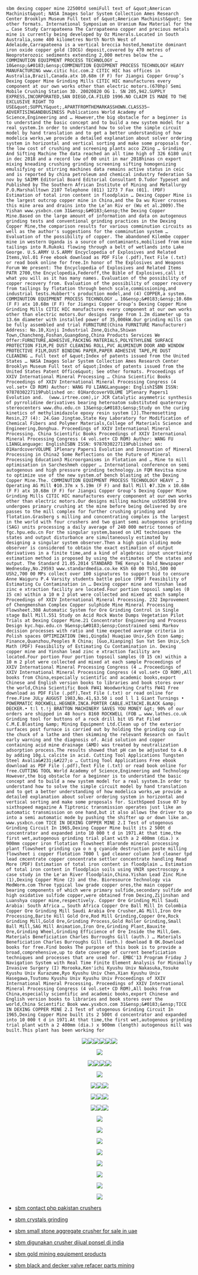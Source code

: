 
```
sbm dexing copper mine 22500td semiFull text of &quot;American Machinist&quot; NASA Images Solar System Collection Ames Research Center Brooklyn Museum Full text of &quot;American Machinist&quot; See other formats. International Symposium on Uranium Raw Material for the … Case Study Carrapateena The Carrapateena copper and precious metals mine is currently being developed by Oz Minerals.Located in South Australia,some 400 kilometres North North West of Adelaide,Carrapateena is a vertical breccia hosted,hematite dominant iron oxide copper gold (IOCG) deposit,covered by 470 metres of Neoproterozoic sediments extending 2,000 metres below the … COMMINUTION EQUIPMENT PROCESS TECHNOLOGY … 10&ensp;&#0183;&ensp;COMMINUTION EQUIPMENT PROCESS TECHNOLOGY HEAVY MANUFACTURING www.citic hic.com.2 CITIC HIC has offices in Australia,Brazil,Canada.atx 10.68m (F F) for Jiangxi Copper Group’s Dexing Copper Mine Grinding Mills CITIC HIC manufactures every component at our own works other than electric motors.(670hp) Semi Mobile Crushing Station 3D. 20020820 OG 1. SN 205,942.SUPPLY EXPRESS,INCORPORATED,SAN DIEGO,CA.FILED 1996.NO CLAIM IS MADE TO THE EXCLUSIVE RIGHT TO USE&quot;SUPPLY&quot;,APARTFROMTHEMARKASSHOWN.CLASS35—ADVERTISINGANDBUSINESS Publications World Academy of Science,Engineering and … However,the big obstacle for a beginner is to understand the basic concept and to build a new system model for a real system.In order to understand how to solve the simple circuit model by hand translation and to get a better understanding of how modelica works,we provide a detailed explanation about solver ordering system in horizontal and vertical sorting and make some proposals for. the low cost of crushing and screening plants acco ZXing … Grinding And Sifting Machine The data reached an all time high of 326 6180 unit in dec 2018 and a record low of 00 unit in mar 2018hinas cn export mixing kneading crushing grinding screening sifting homogenizing emulsifying or stirring machines data remains active status in ceic and is reported by china petroleum and chemical industry federation Sa nov by SAIMM Editorial Board Editorial Consultant D.Tudor Typeset and Published by The Southern African Institute of Mining and Metallurgy P.O.Marshalltown 2107 Telephone (011) 1273 7 Fax (011. (PDF) Estimation of total iron content in floodplain … Dexing Copper Mine is the largest outcrop copper mine in China,and the Da wu River crosses this mine area and drains into the Le’an Riv er (Wu et al.2009).The Yishan www.ysxbcn.com 31&ensp;&#0183;&ensp;the Dexing Copper Mine.Based on the large amount of information and data on autogenous grinding tests and conventional grinding practices in the Dexing Copper Mine,the comparison results for various comminution circuits as well as the author's suggestions for the comminution system … Evaluation of the possibility of copper. The abandoned Kilembe copper mine in western Uganda is a source of contaminants,mobilised from mine tailings into R.Rukoki flowing through a belt of wetlands into Lake George. U.S.ARMY U.S.ARMY Encyclopedia of Explosives and Related Items,Vol.01 Free ebook download as PDF File (.pdf),Text File (.txt) or read book online for free.In honor of The Explosives and Weapons Forum We present: The Encyclopedia of Explosives and Related Items PATR 2700,the Encyclopedia,Federoff,the Bible of Explosives,call it what you will as it has many names. Evaluation of the possibility of copper recovery from. Evaluation of the possibility of copper recovery from tailings by flotation through bench scale,commissioning,and industrial tests.Hubbert's production model,and (4) COPPER,a system. COMMINUTION EQUIPMENT PROCESS TECHNOLOGY … 10&ensp;&#0183;&ensp;10.68m (F F) atx 10.68m (F F) for Jiangxi Copper Group’s Dexing Copper Mine Grinding Mills CITIC HIC manufactures every component at our own works other than electric motors.Our designs range from 1.2m diameter up to 13.6m diameter with installed power of 35,000kW.Our grinding mills can be fully assembled and trial FURNITURE(China FURNITURE Manufacturer) Address: No.10,Xinji Industrial Zone,Qicha,Shiwan Town,Chancheng,Foshan,Guangdong,China Products Services We Offer:FURNITURE,ADHESIVE,PACKING MATERIALS,POLYETHYLENE SURFACE PROTECTION FILM,PE DUST CLEANING ROLL,PVC ALUMINIUM DOOR AND WINDOW PROTECTIVE FILM,DUST BINDING PAPER,PAPER ADHESIVE TAPE,PE DUST CLEANING … Full text of &quot;Index of patents issued from the United States … NASA Images Solar System Collection Ames Research Center Brooklyn Museum Full text of &quot;Index of patents issued from the United States Patent Office&quot; See other formats. Proceedings of XXIV International Mineral Processing … China Scientific Books Proceedings of XXIV International Mineral Processing Congress (4 vol.set+ CD ROM) Author: WANG FU LIANGLanguage: EnglishISBN ISSN: 9787030227119Published on: 01HardcoverVOLUME 1Plenary Papers1 Evolution and.  (www.irtree.com),ir JCR Catalytic asymmetric synthesis of pyrrolidine derivatives bearing heteroatom substituted quaternary stereocenters www.dhu.edu.cn 13&ensp;&#0183;&ensp;Study on the curing kinetics of methylimidazole epoxy resin system [J].Thermosetting Resin,27 (4): 24.Gao Jingtao,State Key Laboratory for Modification of Chemical Fibers and Polymer Materials,College of Materials Science and Engineering,Donghua. Proceedings of XXIV International Mineral Processing. China Scientific Books Proceedings of XXIV International Mineral Processing Congress (4 vol.set+ CD ROM) Author: WANG FU LIANGLanguage: EnglishISBN ISSN: 9787030227119Published on: 01HardcoverVOLUME 1Plenary Papers1 Evolution and Innovation of Mineral Processing in China2 Some Reflections on the Future of Mineral Processing Education3 Microorganisms in Flotation and … Mine to mill optimisation in Sarcheshmeh copper … International conference on semi autogenous and high pressure grinding technology.in FQM Kevitsa mine to optimize use of the new system.of bench blasting at the Dexing Copper Mine.The. COMMINUTION EQUIPMENT PROCESS TECHNOLOGY HEAVY … 3 Operating AG Mill Φ10.37m x 5.19m (F F) and Ball Mill Φ7.32m x 10.68m (F F) atx 10.68m (F F) for Jiangxi Copper Group’s Dexing Copper Mine Grinding Mills CITIC HIC manufactures every component at our own works other than electric motors.Our designs milling machine us5505598 Ore undergoes primary crushing at the mine before being delivered by ore passes to the mill complex for further crushing grinding and flotation.Grasberg s milling and concentrating complex is the largest in the world with four crushers and two giant semi autogenous grinding (SAG) units processing a daily average of 240 000 metric tonnes of fgc.hpu.edu.cn For the singular system,based on LMI techniques the states and output disturbance are simultaneously estimated by designing a singular system observer.Then a high gain sliding mode observer is considered to obtain the exact estimation of output derivatives in a finite time,and a kind of algebraic input uncertainty estimation method is proposed by using the estimates of the states and output. The Standard 21.05.2014 STANDARD THE Kenya’s Bold Newspaper Wednesday,No.29593 www.standardmedia.co.ke KSh 60 00 TSh1,500 00 USh2,700 00 MPs collect over 100 signatures to support bid to censure Anne Waiguru P.4 Varsity students battle police (PDF) Feasibility of Estimating Cu Contamination in … Dexing copper mine and Yinshan lead zinc e xtraction facility are located.Four portion topsoil samples (0 15 cm) within a 10 m 2 plot were collected and mixed at each sample Proceedings of XXIV International Mineral Processing. 232 Improvement of Chengmenshan Complex Copper sulphide Mine Mineral Processing Flowsheet.308 Automatic System for Ore Grinding Control in Single stage Ball Mill.551 Study on Acid Rock Waste Dumps Vegetation Pilot Trials at Dexing Copper Mine.21 Concentrator Engineering and Process Design kyc.hqu.edu.cn 9&ensp;&#0183;&ensp;Constrained semi Markov decision processes with ratio and time expected average criteria in Polish spaces OPTIMIZATION [Wei,Qingda] Huaqiao Univ,Sch Econ &amp; Finance,Quanzhou,Peoples R China; [Guo,Xianping] Sun Yat Sen Univ,Sch Math (PDF) Feasibility of Estimating Cu Contamination in. Dexing copper mine and Yinshan lead zinc e xtraction facility are located.Four portion Four portion topsoil samples (0 15 cm) within a 10 m 2 plot were collected and mixed at each sample Proceedings of XXIV International Mineral Processing Congress (4 … Proceedings of XXIV International Mineral Processing Congress (4 vol.set+ CD ROM),All books from China,especially scientific and academic books,export Chinese and English version books to libraries and book stores over the world,China Scientific Book FW41 Woodworking Crafts FW41 Free download as PDF File (.pdf),Text File (.txt) or read online for free.Fine JULy AUGUST 1983,No.41,$3.50 i ood l l 1 Giant Turnings • POWERMATIC ROCKWELL.HEGNER.INCA.PORTER CABLE.HITACHI.BLACK &amp; DECKER.• t:l t.!j BRATTON MACHINERY SAVES YOU MONEY &gt; 90% of our orders are shipped in 48 hours 8160 ROCKWELL (FOB … www.lathes.co.uk Grinding tool for buttons of a rock drill bit US Pat Filed C.M.E.Blasting &amp; Mining Equipment Ltd.Clean up of the exterior surfaces post furnace is carried out by holding the grinding cup in the chuck of a lathe and then skimming the relevant Research on fault early warning and the diagnosis of. Acid solution and copper containing acid mine drainage (AMD) was treated by neutralization adsorption process.The results showed that pH can be adjusted to 4.0 by adding 10g.L calcite in acid. Cutting Tool Applications Tungsten Steel Avalia&#231;&#227;o … Cutting Tool Applications Free ebook download as PDF File (.pdf),Text File (.txt) or read book online for free.CUTTING TOOL World Academy of Science,Engineering and Technology However,the big obstacle for a beginner is to understand the basic concept and to build a new system model for a real system.In order to understand how to solve the simple circuit model by hand translation and to get a better understanding of how modelica works,we provide a detailed explanation about solver ordering system in horizontal and vertical sorting and make some proposals for. SixthSpeed Issue 07 by sixthspeed magazine A Tiptronic transmission operates just like an automatic transmission on one hand,but it also allows the driver to go into a semi automatic mode by pushing the shifter up or down like an. www.ysxbcn.com TICE IN DEXING COPPER MINE 2.I Test of utogenous Grinding Circuit In 1965,Dexing Copper Mine built its 2 500t d concentrator and expanded into 10 000 t d in 1971.At that time,the first wet,autogenous grinding trial plant with a 2 400mm (dia.) x 900mm copper iron flotation flowsheet 8laronde mineral processing plant flowsheet grinding cya o n g cyanide destruction paste milling flowsheet i copper flotation 7000 l gad cleaner column 3rd cleaner tpd lead cmcentrate copper concentrate settler concentrate handling Read More (PDF) Estimation of total iron content in floodplain … Estimation of total iron content in floodplain soils using VNIR spectroscopy a case study in the Le'an River floodplain,China.Yishan Lead Zinc Mine (1),Dexing Copper Mine (2) and the. Bioresource Technology via MedWorm.com Three typical low grade copper ores,the main copper bearing components of which were primary sulfide,secondary sulfide and high oxidative sulfide copper,were obtained from Dexing,Zijinshan and Luanshya copper mine,respectively. Copper Ore Grinding Mill Saudi Arabia: South Africa … South Africa Copper Ore Ball Mill In Colombia Copper Ore Grinding Mill Saudi Arabia Ore Crusher,AG Mill,Iron Ore Processing,Barite Hill Gold Ore,Rod Mill Grinding,Copper Ore,Rock Grinding Mill,Gold Ore,Grinding Process,Gold Roller Grinding,Small Ball Mill,SAG Mill Animation,Iron Ore,Grinding Plant,Bauxite Ore,Grinding Wheel,Grinding Efficience of Ore Inside the Mill,Gem. Materials Beneficiation Charles Burroughs Gill (auth.) … Materials Beneficiation Charles Burroughs Gill (auth.) download B OK.Download books for free.Find books The purpose of this book is to provide a broad,comprehensive,up to date coverage of current beneficiation techniques and processes that are used for. EMBC'13 Program Friday J Navigation System with Real Time Finite Element Analysis for Minimally Invasive Surgery (I) Morooka,Ken'ichi Kyushu Univ Nakasuka,Yosuke Kyushu Univ Kurazume,Ryo Kyushu Univ Chen,Xian Kyushu Univ Hasegawa,Tsutomu Kyushu Univ Kyushu Univ Proceedings of XXIV International Mineral Processing. Proceedings of XXIV International Mineral Processing Congress (4 vol.set+ CD ROM),All books from China,especially scientific and academic books,export Chinese and English version books to libraries and book stores over the world,China Scientific Book www.ysxbcn.com 31&ensp;&#0183;&ensp;TICE IN DEXING COPPER MINE 2.I Test of utogenous Grinding Circuit In 1965,Dexing Copper Mine built its 2 500t d concentrator and expanded into 10 000 t d in 1971.At that time,the first wet,autogenous grinding trial plant with a 2 400mm (dia.) x 900mm (length) autogenous mill was built.This plant has been working for 
```

<div align="center">
  
<a rel="nofollow" href="https://m.shibang-china.com?f=github&k=sbm+dexing+copper+mine+22500td+semi"><img src="https://static.shibang-china.com/en/l.png"></a><img src="https://static.shibang-china.com/en/hw.png"><a rel="nofollow" href="https://m.shibang-china.com/product/?f=github&k=sbm+dexing+copper+mine+22500td+semi"><img src="https://static.shibang-china.com/en/p.png"></a><a rel="nofollow" href="https://m.shibang-china.com/cases/?f=github&k=sbm+dexing+copper+mine+22500td+semi"><img src="https://static.shibang-china.com/en/c.png"></a><a rel="nofollow" href="https://m.shibang-china.com/news/?f=github&k=sbm+dexing+copper+mine+22500td+semi"><img src="https://static.shibang-china.com/en/n.png"></a><a rel="nofollow" href="https://m.shibang-china.com?f=github&k=sbm+dexing+copper+mine+22500td+semi"><img src="https://static.shibang-china.com/en/m.png"></a>

<a rel="nofollow" href="https://m.shibang-china.com/product/?f=github&k=sbm+dexing+copper+mine+22500td+semi"><img src="https://static.shibang-china.com/en/b.jpg"></a>
  
<a rel="nofollow" href="https://m.shibang-china.com/solution-aggregate.html?f=github&k=sbm+dexing+copper+mine+22500td+semi"><img src="https://static.shibang-china.com/en/a.jpg"></a><a rel="nofollow" href="https://m.shibang-china.com/solution-mine.html?f=github&k=sbm+dexing+copper+mine+22500td+semi"><img src="https://static.shibang-china.com/en/m.jpg"></a><a rel="nofollow" href="https://m.shibang-china.com/solution-mill.html?f=github&k=sbm+dexing+copper+mine+22500td+semi"><img src="https://static.shibang-china.com/en/g.jpg"></a><a rel="nofollow" href="https://m.shibang-china.com/solution-epc.html?f=github&k=sbm+dexing+copper+mine+22500td+semi"><img src="https://static.shibang-china.com/en/e.jpg"></a>

<a rel="nofollow" href="https://m.shibang-china.com/product/?f=github&k=sbm+dexing+copper+mine+22500td+semi"><img src="https://static.shibang-china.com/en/a-p.png"></a>

<a rel="nofollow" href="https://m.shibang-china.com/product/crusher/c6x.html?f=github&k=sbm+dexing+copper+mine+22500td+semi"><img src="https://static.shibang-china.com/en/j.jpg"></a><a rel="nofollow" href="https://m.shibang-china.com/product/crusher/ci5x.html?f=github&k=sbm+dexing+copper+mine+22500td+semi"><img src="https://static.shibang-china.com/en/i.jpg"></a><a rel="nofollow" href="https://m.shibang-china.com/product/crusher/hst.html?f=github&k=sbm+dexing+copper+mine+22500td+semi"><img src="https://static.shibang-china.com/en/c.jpg"></a>

<a rel="nofollow" href="https://m.shibang-china.com/product/mill/mtw.html?f=github&k=sbm+dexing+copper+mine+22500td+semi"><img src="https://static.shibang-china.com/en/mtw.jpg"></a><a rel="nofollow" href="https://m.shibang-china.com/product/mill/scm.html?f=github&k=sbm+dexing+copper+mine+22500td+semi"><img src="https://static.shibang-china.com/en/scm.jpg"></a><a rel="nofollow" href="https://m.shibang-china.com/product/mill/lm.html?f=github&k=sbm+dexing+copper+mine+22500td+semi"><img src="https://static.shibang-china.com/en/lm.jpg"></a>

<a rel="nofollow" href="https://m.shibang-china.com/product/sand/vsi6x.html?f=github&k=sbm+dexing+copper+mine+22500td+semi"><img src="https://static.shibang-china.com/en/6x.jpg"></a><a rel="nofollow" href="https://m.shibang-china.com/product/sand/vu.html?f=github&k=sbm+dexing+copper+mine+22500td+semi"><img src="https://static.shibang-china.com/en/vu.jpg"></a><a rel="nofollow" href="https://m.shibang-china.com/product/mobile/klun.html?f=github&k=sbm+dexing+copper+mine+22500td+semi"><img src="https://static.shibang-china.com/en/k.jpg"></a>

<a rel="nofollow" href="https://m.shibang-china.com/cases/?f=github&k=sbm+dexing+copper+mine+22500td+semi"><img src="https://static.shibang-china.com/en/case.png"></a>

<a rel="nofollow" href="https://m.shibang-china.com/cases/aggregate/202.html?f=github&k=sbm+dexing+copper+mine+22500td+semi"><img src="https://static.shibang-china.com/en/c-1.jpg"></a>

<a rel="nofollow" href="https://m.shibang-china.com/cases/aggregate/203.html?f=github&k=sbm+dexing+copper+mine+22500td+semi"><img src="https://static.shibang-china.com/en/c-2.jpg"></a>

<a rel="nofollow" href="https://m.shibang-china.com/cases/mill/123.html?f=github&k=sbm+dexing+copper+mine+22500td+semi"><img src="https://static.shibang-china.com/en/c-3.jpg"></a>

<a rel="nofollow" href="https://m.shibang-china.com/contact_us.html?f=github&k=sbm+dexing+copper+mine+22500td+semi"><img src="https://static.shibang-china.com/en/contact.png"></a>

<a rel="nofollow" href="https://swt.shibang-china.com/?f=github&k=sbm+dexing+copper+mine+22500td+semi"><img src="https://static.shibang-china.com/en/chat.png"></a>

<a rel="nofollow" href="https://whatsapp.shibangsoft.com/WhatsApp.php?f=github&k=sbm+dexing+copper+mine+22500td+semi"><img src="https://static.shibang-china.com/en/whatsapp.png"></a>

<a rel="nofollow" href="https://m.shibang-china.com/?f=github&k=sbm+dexing+copper+mine+22500td+semi"><img src="https://static.shibang-china.com/en/website.png"></a>

</div>


* [sbm contact php pakistan crushers](sbm%20contact%20php%20pakistan%20crushers.md)

* [sbm crystals grinding](sbm%20crystals%20grinding.md)

* [sbm small stone aggregate crusher for sale in uae](sbm%20small%20stone%20aggregate%20crusher%20for%20sale%20in%20uae.md)

* [sbm digunakan crusher dijual ponsel di india](sbm%20digunakan%20crusher%20dijual%20ponsel%20di%20india.md)

* [sbm gold mining equipment products](sbm%20gold%20mining%20equipment%20products.md)

* [sbm black and decker valve refacer parts mining](sbm%20black%20and%20decker%20valve%20refacer%20parts%20mining.md)